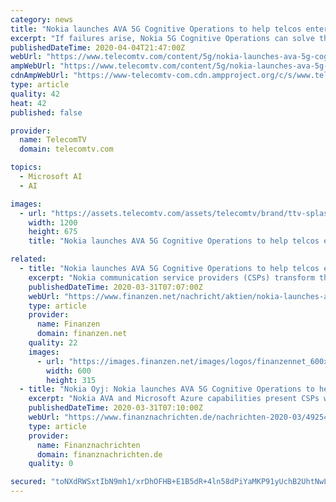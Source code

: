 ```yaml
---
category: news
title: "Nokia launches AVA 5G Cognitive Operations to help telcos enter the 5G era"
excerpt: "If failures arise, Nokia 5G Cognitive Operations can solve them up to 50 percent faster and accurately assess the impact on customers and services. By taking pre-emptive ... Nokia AVA 5G Cognitive Operations is underpinned by Microsoft Azure cloud technology - with other public and private cloud options possible. In addition, Nokia’s ..."
publishedDateTime: 2020-04-04T21:47:00Z
webUrl: "https://www.telecomtv.com/content/5g/nokia-launches-ava-5g-cognitive-operations-to-help-telcos-enter-the-5g-era-38262/"
ampWebUrl: "https://www.telecomtv.com/content/5g/nokia-launches-ava-5g-cognitive-operations-to-help-telcos-enter-the-5g-era-38262/amp/"
cdnAmpWebUrl: "https://www-telecomtv-com.cdn.ampproject.org/c/s/www.telecomtv.com/content/5g/nokia-launches-ava-5g-cognitive-operations-to-help-telcos-enter-the-5g-era-38262/amp/"
type: article
quality: 42
heat: 42
published: false

provider:
  name: TelecomTV
  domain: telecomtv.com

topics:
  - Microsoft AI
  - AI

images:
  - url: "https://assets.telecomtv.com/assets/telecomtv/brand/ttv-splash.jpg?w=1200"
    width: 1200
    height: 675
    title: "Nokia launches AVA 5G Cognitive Operations to help telcos enter the 5G era"

related:
  - title: "Nokia launches AVA 5G Cognitive Operations to help telcos enter the 5G era"
    excerpt: "Nokia communication service providers (CSPs) transform their network, service and business operations through extreme automation enabled by AI and machine learning AI insights utilized to inform network slice creation and help CSPs comply with committed service level agreements (SLAs) for massively scaled 5G networks and enterprise services Service degradations can be predicted and prevented up to seven days in advance and solved up to 50 percent faster through AI Espoo,"
    publishedDateTime: 2020-03-31T07:07:00Z
    webUrl: "https://www.finanzen.net/nachricht/aktien/nokia-launches-ava-5g-cognitive-operations-to-help-telcos-enter-the-5g-era-8689756"
    type: article
    provider:
      name: Finanzen
      domain: finanzen.net
    quality: 22
    images:
      - url: "https://images.finanzen.net/images/logos/finanzennet_600x315.jpg"
        width: 600
        height: 315
  - title: "Nokia Oyj: Nokia launches AVA 5G Cognitive Operations to help telcos enter the 5G era"
    excerpt: "Nokia AVA and Microsoft Azure capabilities present CSPs with an option to obtain the 'intelligence ... ultimately delivering an enhanced customer experience for consumers and enterprises.\" Resources: Webpage: Nokia AVA cognitive services platform About Nokia We create the technology to connect the world. Only Nokia offers a comprehensive ..."
    publishedDateTime: 2020-03-31T07:10:00Z
    webUrl: "https://www.finanznachrichten.de/nachrichten-2020-03/49254072-nokia-oyj-nokia-launches-ava-5g-cognitive-operations-to-help-telcos-enter-the-5g-era-399.htm"
    type: article
    provider:
      name: Finanznachrichten
      domain: finanznachrichten.de
    quality: 0

secured: "toNXdRWSxtIbN9mh1/xrDhOFHB+E1B5dR+4ln58dPiYaMKP91yUchB2UhtNwLrKkUnTc9ERaYE6u2eungOkCVM767KkPEvMI7YhHpa8udQjyR9uOy7oQYGMe1Ig3x+R7USjiPwng6dpWmYzd3vjc58i1lU4de20ZBEeCTSiyKdnMQBBdjTLnZaWonuBYx2FMctOh7wBwAHdirLfqizngsq/tzoqiG3ONR8ZU0sKW7lVvHDQje1t/G2LsCSEevn4Xomf20gD7NIMVrEvtGRCRDlPQ7oEcziODXUYu1XUQRU23t7nvHVkb3eaF5W3HFRW4;YvXZZ/VF8TH+Um/ElNoBog=="
---
```


